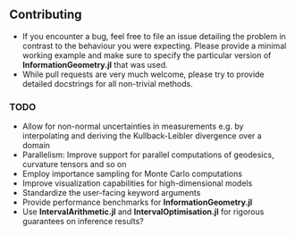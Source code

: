 

## Contributing

* If you encounter a bug, feel free to file an issue detailing the problem in contrast to the behaviour you were expecting. Please provide a minimal working example and make sure to specify the particular version of **InformationGeometry.jl** that was used.
* While pull requests are very much welcome, please try to provide detailed docstrings for all non-trivial methods.



### TODO

* Allow for non-normal uncertainties in measurements e.g. by interpolating and deriving the Kullback-Leibler divergence over a domain
* Parallelism: Improve support for parallel computations of geodesics, curvature tensors and so on
* Employ importance sampling for Monte Carlo computations
* Improve visualization capabilities for high-dimensional models
* Standardize the user-facing keyword arguments
* Provide performance benchmarks for **InformationGeometry.jl**
* Use **IntervalArithmetic.jl** and **IntervalOptimisation.jl** for rigorous guarantees on inference results?
